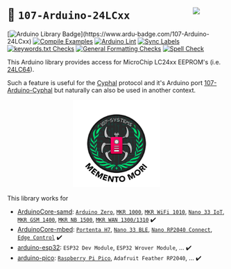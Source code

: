 <a href="https://107-systems.org/"><img align="right" src="https://raw.githubusercontent.com/107-systems/.github/main/logo/107-systems.png" width="15%"></a>
:floppy_disk: `107-Arduino-24LCxx`
==================================
[![Arduino Library Badge](https://www.ardu-badge.com/badge/107-Arduino-24LCxx.svg?)](https://www.ardu-badge.com/107-Arduino-24LCxx)
[![Compile Examples](https://github.com/107-systems/107-Arduino-24LCxx/workflows/Compile%20Examples/badge.svg)](https://github.com/107-systems/107-Arduino-24LCxx/actions?workflow=Compile+Examples)
[![Arduino Lint](https://github.com/107-systems/107-Arduino-24LCxx/workflows/Arduino%20Lint/badge.svg)](https://github.com/107-systems/107-Arduino-24LCxx/actions?workflow=Arduino+Lint)
[![Sync Labels](https://github.com/107-systems/107-Arduino-24LCxx/workflows/Sync%20Labels/badge.svg)](https://github.com/107-systems/107-Arduino-24LCxx/actions?workflow=Sync+Labels)
[![keywords.txt Checks](https://github.com/107-systems/107-Arduino-24LCxx/workflows/Extra%20Library%20Checks/badge.svg)](https://github.com/107-systems/107-Arduino-24LCxx/actions?workflow=Extra+Library+Checks)
[![General Formatting Checks](https://github.com/107-systems/107-Arduino-24LCxx/workflows/General%20Formatting%20Checks/badge.svg)](https://github.com/107-systems/107-Arduino-24LCxx/actions?workflow=General+Formatting+Checks)
[![Spell Check](https://github.com/107-systems/107-Arduino-24LCxx/workflows/Spell%20Check/badge.svg)](https://github.com/107-systems/107-Arduino-24LCxx/actions?workflow=Spell+Check)

This Arduino library provides access for MicroChip LC24xx EEPROM's (i.e. [24LC64](https://ww1.microchip.com/downloads/aemDocuments/documents/MPD/ProductDocuments/DataSheets/24AA64-24FC64-24LC64-64-Kbit-I2C-Serial-EEPROM-20001189U.pdf)).

Such a feature is useful for the [Cyphal](https://opencyphal.org/) protocol and it's Arduino port [107-Arduino-Cyphal](https://github.com/107-systems/107-Arduino-Cyphal) but naturally can also be used in another context.

<p align="center">
  <a href="https://github.com/107-systems/l3xz"><img src="https://raw.githubusercontent.com/107-systems/.github/main/logo/l3xz-logo-memento-mori-github.png" width="40%"></a>
</p>

This library works for
* [ArduinoCore-samd](https://github.com/arduino/ArduinoCore-samd): [`Arduino Zero`](https://store.arduino.cc/arduino-zero), [`MKR 1000`](https://store.arduino.cc/arduino-mkr1000-wifi), [`MKR WiFi 1010`](https://store.arduino.cc/arduino-mkr-wifi-1010), [`Nano 33 IoT`](https://store.arduino.cc/arduino-nano-33-iot), [`MKR GSM 1400`](https://store.arduino.cc/arduino-mkr-gsm-1400-1415), [`MKR NB 1500`](https://store.arduino.cc/arduino-mkr-nb-1500-1413), [`MKR WAN 1300/1310`](https://store.arduino.cc/mkr-wan-1310) :heavy_check_mark:
* [ArduinoCore-mbed](https://github.com/arduino/ArduinoCore-mbed): [`Portenta H7`](https://store.arduino.cc/portenta-h7), [`Nano 33 BLE`](https://store.arduino.cc/arduino-nano-33-ble), [`Nano RP2040 Connect`](https://store.arduino.cc/nano-rp2040-connect), [`Edge Control`](https://store.arduino.cc/edge-control) :heavy_check_mark:
* [arduino-esp32](https://github.com/espressif/arduino-esp32): `ESP32 Dev Module`, `ESP32 Wrover Module`, ... :heavy_check_mark:
* [arduino-pico](https://github.com/earlephilhower/arduino-pico): [`Raspberry Pi Pico`](https://www.raspberrypi.org/products/raspberry-pi-pico), `Adafruit Feather RP2040`, ... :heavy_check_mark:
